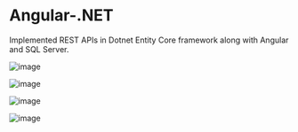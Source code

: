 # Angular-.NET
Implemented REST APIs in Dotnet Entity Core framework along with Angular and SQL Server.

![image](https://github.com/Syed007Hassan/Angular-.NET/assets/104893311/386e29ae-378e-4edc-ad63-1560879d1401) <br>

![image](https://github.com/Syed007Hassan/Angular-.NET/assets/104893311/33e268d9-d03a-45a0-9283-f96840f2aabe) <br>

![image](https://github.com/Syed007Hassan/Angular-.NET/assets/104893311/134a6597-4c11-4072-b0c6-07be0def3c80) <br>

![image](https://github.com/Syed007Hassan/Angular-.NET/assets/104893311/ee776434-543c-4360-94ed-353994cd1613) <br>

